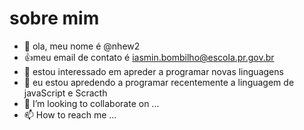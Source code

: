 # sobre mim
- 👋 ola, meu nome é @nhew2
- :+1:meu email de contato é iasmin.bombilho@escola.pr.gov.br
- 👀 estou interessado em apreder a programar novas linguagens
- 🌱 eu estou apredendo a programar recentemente a linguagem de javaScript e Scracth
- 💞️ I’m looking to collaborate on ...
- 📫 How to reach me ...

<!---
nhew2/nhew2 is a ✨ special ✨ repository because its `README.md` (this file) appears on your GitHub profile.
You can click the Preview link to take a look at your changes.
--->
